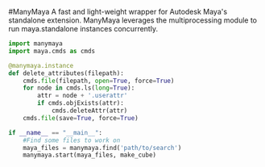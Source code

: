 #ManyMaya
A fast and light-weight wrapper for Autodesk Maya's standalone extension. ManyMaya leverages the multiprocessing module to run maya.standalone instances concurrently.

```python
import manymaya
import maya.cmds as cmds

@manymaya.instance
def delete_attributes(filepath):
    cmds.file(filepath, open=True, force=True)
    for node in cmds.ls(long=True):
        attr = node + '.userattr'
        if cmds.objExists(attr):
            cmds.deleteAttr(attr)
    cmds.file(save=True, force=True)

if __name__ == "__main__":
    #Find some files to work on
    maya_files = manymaya.find('path/to/search')
    manymaya.start(maya_files, make_cube)
```